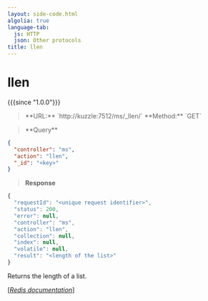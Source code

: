 ```yaml
---
layout: side-code.html
algolia: true
language-tab:
  js: HTTP
  json: Other protocols
title: llen
---
```


# llen

{{{since "1.0.0"}}}



<blockquote class="js">
<p>
**URL:** `http://kuzzle:7512/ms/_llen/<key>`  
**Method:** `GET`
</p>
</blockquote>

<blockquote class="json">
<p>
**Query**
</p>
</blockquote>


```json
{
  "controller": "ms",
  "action": "llen",
  "_id": "<key>"
}
```

>**Response**

```javascript
{
  "requestId": "<unique request identifier>",
  "status": 200,
  "error": null,
  "controller": "ms",
  "action": "llen",
  "collection": null,
  "index": null,
  "volatile": null,
  "result": "<length of the list>"
}
```

Returns the length of a list.

[[_Redis documentation_]](https://redis.io/commands/llen)

